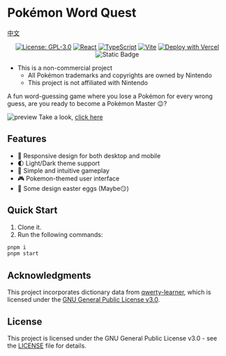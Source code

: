 # Pokémon Word Quest

[中文](./README.md)

<div align="center">

[![License: GPL-3.0](https://img.shields.io/badge/License-GPLv3-blue.svg)](https://www.gnu.org/licenses/gpl-3.0) [![React](https://img.shields.io/badge/React-20232A?logo=react&logoColor=61DAFB)](https://reactjs.org/) [![TypeScript](https://img.shields.io/badge/TypeScript-007ACC?logo=typescript&logoColor=white)](https://www.typescriptlang.org/) [![Vite](https://img.shields.io/badge/Vite-B73BFE?logo=vite&logoColor=FFD62E)](https://vitejs.dev/) [![Deploy with Vercel](https://img.shields.io/badge/Vercel-000000?logo=vercel&logoColor=white)](https://pokemon-word-quest.vercel.app/) ![Static Badge](<https://img.shields.io/badge/Made%20by%20%E2%9D%A4%20with-Claude-rgb(204%2C%20120%2C%2092)>)

</div>

-   This is a non-commercial project
    -   All Pokémon trademarks and copyrights are owned by Nintendo
    -   This project is not affiliated with Nintendo

A fun word-guessing game where you lose a Pokémon for every wrong guess, are you ready to become a Pokémon Master 😉?

![preview](https://s2.loli.net/2025/03/16/XgK9qE3oVnmOvbZ.png)
Take a look, [click here](https://pokemon-word-quest.vercel.app/)

## Features

-   📱 Responsive design for both desktop and mobile
-   🌓 Light/Dark theme support
-   🎯 Simple and intuitive gameplay
-   🎮 Pokemon-themed user interface
-   🎊 Some design easter eggs (Maybe😏)

## Quick Start

1. Clone it.
2. Run the following commands:

```bash
pnpm i
pnpm start
```

## Acknowledgments

This project incorporates dictionary data from [qwerty-learner](https://github.com/RealKai42/qwerty-learner), which is licensed under the [GNU General Public License v3.0](https://www.gnu.org/licenses/gpl-3.0.html).

## License

This project is licensed under the GNU General Public License v3.0 - see the [LICENSE](./LICENSE) file for details.
